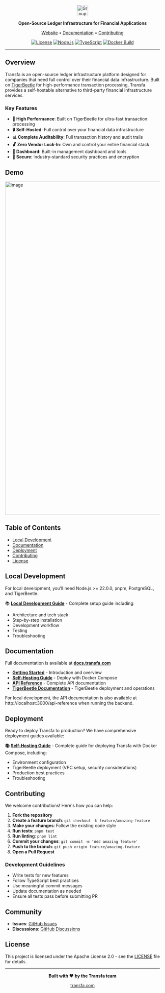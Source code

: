 <div align="center">
<img width="auto" height="36" alt="Group 5" src="https://github.com/user-attachments/assets/6be00fca-aa64-447d-b416-4f4b6a87746b" />


**Open-Source Ledger Infrastructure for Financial Applications**


[Website](https://transfa.com) • [Documentation](https://docs.transfa.com) • [Contributing](#contributing)

[![License](https://img.shields.io/badge/License-Apache%202.0-blue.svg)](./backend/LICENSE)
[![Node.js](https://img.shields.io/badge/Node.js-%3E%3D22.0.0-brightgreen.svg)](https://nodejs.org)
[![TypeScript](https://img.shields.io/badge/TypeScript-5.x-blue.svg)](https://www.typescriptlang.org/)
[![Docker Build](https://github.com/TransfaHQ/core/actions/workflows/docker-build.yml/badge.svg)](https://github.com/TransfaHQ/core/actions/workflows/docker-build.yml)

</div>

---

## Overview

Transfa is an open-source ledger infrastructure platform designed for companies that need full control over their financial data infrastructure. Built on [TigerBeetle](https://tigerbeetle.com) for high-performance transaction processing, Transfa provides a self-hostable alternative to third-party financial infrastructure services.

### Key Features

- **🚀 High Performance**: Built on TigerBeetle for ultra-fast transaction processing
- **🔒 Self-Hosted**: Full control over your financial data infrastructure
- **📊 Complete Auditability**: Full transaction history and audit trails
- **🔓 Zero Vendor Lock-In**: Own and control your entire financial stack
- **📱 Dashboard**: Built-in management dashboard and tools
- **🔐 Secure**: Industry-standard security practices and encryption

## Demo

[<img width="1848" height="1080" alt="image" src="https://github.com/user-attachments/assets/cb7f9fed-05b8-41ce-96e4-1833aa1246b7" />](https://screen.studio/share/OM6kHEyR)


## Table of Contents

- [Local Development](#local-development)
- [Documentation](#documentation)
- [Deployment](#deployment)
- [Contributing](#contributing)
- [License](#license)

## Local Development

For local development, you'll need Node.js >= 22.0.0, pnpm, PostgreSQL, and TigerBeetle.

📚 **[Local Development Guide](./guides/LOCAL_DEVELOPMENT.md)** - Complete setup guide including:
- Architecture and tech stack
- Step-by-step installation
- Development workflow
- Testing
- Troubleshooting


## Documentation

Full documentation is available at **[docs.transfa.com](https://docs.transfa.com)**

- **[Getting Started](https://docs.transfa.com)** - Introduction and overview
- **[Self-Hosting Guide](https://docs.transfa.com/deployment/self-hosting)** - Deploy with Docker Compose
- **[API Reference](https://docs.transfa.com/api-reference/introduction)** - Complete API documentation
- **[TigerBeetle Documentation](https://docs.tigerbeetle.com/)** - TigerBeetle deployment and operations

For local development, the API documentation is also available at http://localhost:3000/api-reference when running the backend.



## Deployment

Ready to deploy Transfa to production? We have comprehensive deployment guides available:

**📚 [Self-Hosting Guide](https://docs.transfa.com/deployment/self-hosting)** - Complete guide for deploying Transfa with Docker Compose, including:
- Environment configuration
- TigerBeetle deployment (VPC setup, security considerations)
- Production best practices
- Troubleshooting

## Contributing

We welcome contributions! Here's how you can help:

1. **Fork the repository**
2. **Create a feature branch**: `git checkout -b feature/amazing-feature`
3. **Make your changes**: Follow the existing code style
4. **Run tests**: `pnpm test`
5. **Run linting**: `pnpm lint`
6. **Commit your changes**: `git commit -m 'Add amazing feature'`
7. **Push to the branch**: `git push origin feature/amazing-feature`
8. **Open a Pull Request**

### Development Guidelines

- Write tests for new features
- Follow TypeScript best practices
- Use meaningful commit messages
- Update documentation as needed
- Ensure all tests pass before submitting PR


## Community

- **Issues**: [GitHub Issues](https://github.com/transfahq/core/issues)
- **Discussions**: [GitHub Discussions](https://github.com/transfahq/core/discussions)

## License

This project is licensed under the Apache License 2.0 - see the [LICENSE](./LICENSE) file for details.

---

<div align="center">

**Built with ❤️ by the Transfa team**

[transfa.com](https://transfa.com)

</div>
